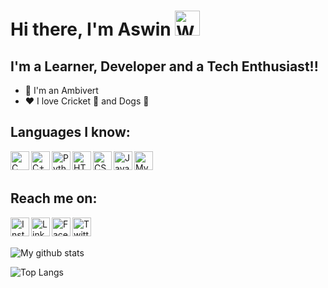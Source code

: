 # Hi there, I'm Aswin <img alt="Waving Hand" src="gif/wave" width="40px">


## I'm a Learner, Developer and a Tech Enthusiast!!
- 🙊 I'm an Ambivert
- ♥ I love Cricket 🏏 and Dogs 🐶


## Languages I know:
<img alt="C Program" src="icons/c.svg" align="left" width="30px">
<img alt="C++" src="icons/c++.svg" align="left" width="30px">
<img alt="Python" src="icons/python.svg" align="left" width="30px">
<img alt="HTML5" src="icons/html.svg" align="left" width="30px">
<img alt="CSS3" src="icons/css.svg" align="left" width="30px">
<img alt="Javascript" src="icons/js.svg" align="left" width="30px">
<img alt="MySQL" src="icons/mysql.svg" align="left" width="30px">

<br>
<br>

## Reach me on:
[<img alt="Instagram" src="icons/insta.svg" align="left" width="30px">][myInsta] [<img alt="LinkedIn" src="icons/linkedin.svg" align="left" width="30px">][myln]
[<img alt="Facebook" src="icons/facebook.svg" align="left" width="30px">][myFB] [<img alt="Twitter" src="icons/twitter.svg" align="left" width="30px">][myTwitter]

<br>
<br>

![My github stats](https://github-readme-stats.vercel.app/api?username=aswinkr77&count_private=true&show_icons=true&theme=vue)

![Top Langs](https://github-readme-stats.vercel.app/api/top-langs/?username=aswinkr77&layout=compact&theme=vue)


[ritSite]: http://www.rit.ac.in/
[myInsta]: https://www.instagram.com/__ash_things__/
[myln]: https://www.linkedin.com/in/aswinkr77/
[myFB]: https://www.facebook.com/aswinkr77
[myTwitter]: https://twitter.com/aswinkr77
